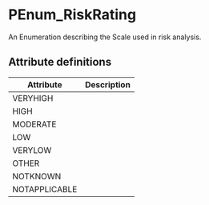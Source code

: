 PEnum_RiskRating
================
An Enumeration describing the Scale used in risk analysis.


Attribute definitions
---------------------
| Attribute     | Description   |
|---------------|---------------|
| VERYHIGH      |               |
| HIGH          |               |
| MODERATE      |               |
| LOW           |               |
| VERYLOW       |               |
| OTHER         |               |
| NOTKNOWN      |               |
| NOTAPPLICABLE |               |

